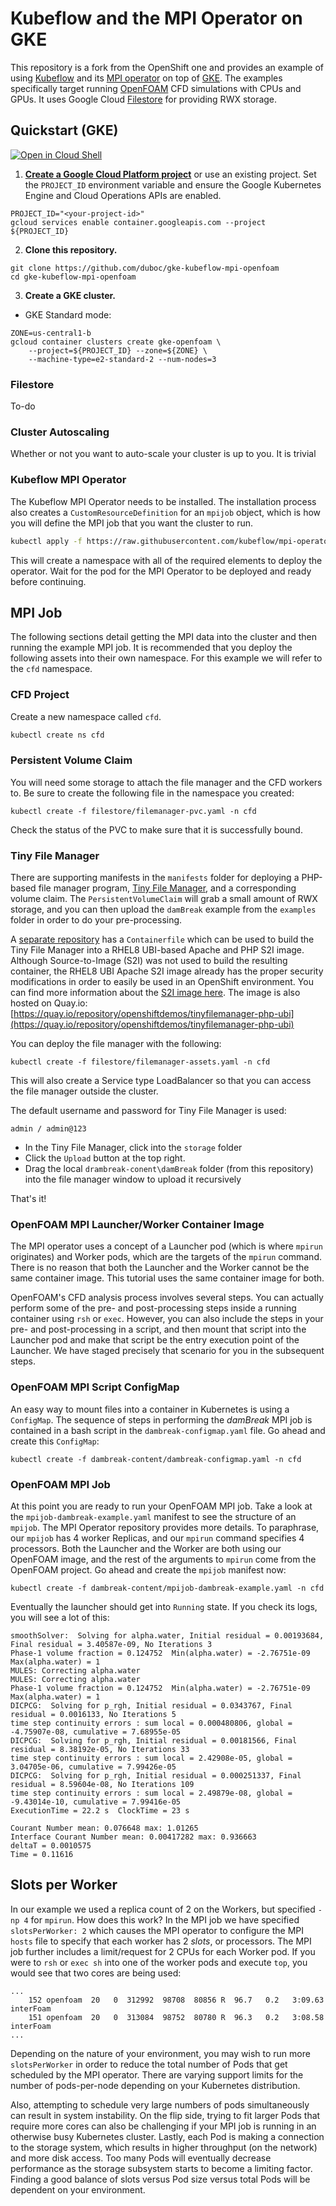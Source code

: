 # Kubeflow and the MPI Operator on GKE

This repository is a fork from the OpenShift one and provides an example of using
[Kubeflow](https://www.kubeflow.org/) and its [MPI
operator](https://github.com/kubeflow/mpi-operator) on top of
[GKE](https://cloud.google.com/kubernetes-engine).
The examples specifically target running [OpenFOAM](https://openfoam.org/) CFD
simulations with CPUs and GPUs. It uses Google Cloud [Filestore](https://cloud.google.com/filestore)
for providing RWX storage.

## Quickstart (GKE)

[![Open in Cloud Shell](https://gstatic.com/cloudssh/images/open-btn.svg)](https://ssh.cloud.google.com/cloudshell/editor?cloudshell_git_repo=https%3A%2F%2Fgithub.com%2FGoogleCloudPlatform%2Fmicroservices-demo&shellonly=true&cloudshell_image=gcr.io/ds-artifacts-cloudshell/deploystack_custom_image)

1. **[Create a Google Cloud Platform project](https://cloud.google.com/resource-manager/docs/creating-managing-projects#creating_a_project)** or use an existing project. Set the `PROJECT_ID` environment variable and ensure the Google Kubernetes Engine and Cloud Operations APIs are enabled.

```
PROJECT_ID="<your-project-id>"
gcloud services enable container.googleapis.com --project ${PROJECT_ID}
```

2. **Clone this repository.**

```
git clone https://github.com/duboc/gke-kubeflow-mpi-openfoam
cd gke-kubeflow-mpi-openfoam
```

3. **Create a GKE cluster.**

- GKE Standard mode:

```
ZONE=us-central1-b
gcloud container clusters create gke-openfoam \
    --project=${PROJECT_ID} --zone=${ZONE} \
    --machine-type=e2-standard-2 --num-nodes=3
```


### Filestore

To-do

### Cluster Autoscaling
Whether or not you want to auto-scale your cluster is up to you. It is trivial


### Kubeflow MPI Operator
The Kubeflow MPI Operator needs to be installed. The installation process also
creates a `CustomResourceDefinition` for an `mpijob` object, which is how you
will define the MPI job that you want the cluster to run.

```bash
kubectl apply -f https://raw.githubusercontent.com/kubeflow/mpi-operator/v0.3.0/deploy/v2beta1/mpi-operator.yaml
```

This will create a namespace with all of the required elements to deploy the
operator. Wait for the pod for the MPI Operator to be deployed and ready before
continuing.

## MPI Job
The following sections detail getting the MPI data into the cluster and then
running the example MPI job. It is recommended that you deploy the following
assets into their own namespace. For this
example we will refer to the `cfd` namespace.

### CFD Project
Create a new namespace called `cfd`. 

```bash
kubectl create ns cfd
```


### Persistent Volume Claim
You will need some storage to attach the file manager and the CFD workers to. Be
sure to create the following file in the namespace you created:

    kubectl create -f filestore/filemanager-pvc.yaml -n cfd

Check the status of the PVC to make sure that it is successfully bound.

### Tiny File Manager
There are supporting manifests in the `manifests` folder for deploying a
PHP-based file manager program, [Tiny File
Manager](https://tinyfilemanager.github.io/), and a corresponding volume claim.
The `PersistentVolumeClaim` will grab a small amount of RWX storage, and you can
then upload the `damBreak` example from the `examples` folder in order to do
your pre-processing.

A [separate
repository](https://github.com/OpenShiftDemos/tinyfilemanager-php-ubi) has a
`Containerfile` which can be used to build the Tiny File Manager into a RHEL8
UBI-based Apache and PHP S2I image. Although Source-to-Image (S2I) was not used
to build the resulting container, the RHEL8 UBI Apache S2I image already has the
proper security modifications in order to easily be used in an OpenShift
environment. You can find more information about the [S2I image
here](https://github.com/sclorg/s2i-php-container). The image is also hosted on
Quay.io:
[https://quay.io/repository/openshiftdemos/tinyfilemanager-php-ubi](https://quay.io/repository/openshiftdemos/tinyfilemanager-php-ubi)

You can deploy the file manager with the following:

    kubectl create -f filestore/filemanager-assets.yaml -n cfd

This will also create a Service type LoadBalancer  so that you can access the file
manager outside the cluster. 

The default username and password for Tiny File Manager is used:

    admin / admin@123

* In the Tiny File Manager, click into the `storage` folder
* Click the `Upload` button at the top right.
* Drag the local `drambreak-conent\damBreak` folder (from this repository)
  into the file manager window to upload it recursively
  
That's it!

### OpenFOAM MPI Launcher/Worker Container Image

The MPI operator uses a concept of a Launcher pod (which is where `mpirun`
originates) and Worker pods, which are the targets of the `mpirun` command.
There is no reason that both the Launcher and the Worker cannot be the same
container image. This tutorial uses the same container image for both.

OpenFOAM's CFD analysis process involves several steps. You can actually perform
some of the pre- and post-processing steps inside a running container using
`rsh` or `exec`. However, you can also include the steps in your pre- and
post-processing in a script, and then mount that script into the Launcher pod
and make that script be the entry execution point of the Launcher. We have
staged precisely that scenario for you in the subsequent steps.

### OpenFOAM MPI Script ConfigMap
An easy way to mount files into a container in Kubernetes is using a
`ConfigMap`. The sequence of steps in performing the _damBreak_ MPI job is
contained in a bash script in the `dambreak-configmap.yaml` file. Go ahead and
create this `ConfigMap`:

    kubectl create -f dambreak-content/dambreak-configmap.yaml -n cfd

### OpenFOAM MPI Job
At this point you are ready to run your OpenFOAM MPI job. Take a look at the
`mpijob-dambreak-example.yaml` manifest to see the structure of an `mpijob`. The
MPI Operator repository provides more details. To paraphrase, our `mpijob` has 4
worker Replicas, and our `mpirun` command specifies 4 processors. Both the
Launcher and the Worker are both using our OpenFOAM image, and the rest of the
arguments to `mpirun` come from the OpenFOAM project. Go ahead and create the
`mpijob` manifest now:

    kubectl create -f dambreak-content/mpijob-dambreak-example.yaml -n cfd


Eventually the launcher should get into `Running` state. If you check its logs,
you will see a lot of this:

```
smoothSolver:  Solving for alpha.water, Initial residual = 0.00193684, Final residual = 3.40587e-09, No Iterations 3
Phase-1 volume fraction = 0.124752  Min(alpha.water) = -2.76751e-09  Max(alpha.water) = 1
MULES: Correcting alpha.water
MULES: Correcting alpha.water
Phase-1 volume fraction = 0.124752  Min(alpha.water) = -2.76751e-09  Max(alpha.water) = 1
DICPCG:  Solving for p_rgh, Initial residual = 0.0343767, Final residual = 0.0016133, No Iterations 5
time step continuity errors : sum local = 0.000480806, global = -4.75907e-08, cumulative = 7.68955e-05
DICPCG:  Solving for p_rgh, Initial residual = 0.00181566, Final residual = 8.38192e-05, No Iterations 33
time step continuity errors : sum local = 2.42908e-05, global = 3.04705e-06, cumulative = 7.99426e-05
DICPCG:  Solving for p_rgh, Initial residual = 0.000251337, Final residual = 8.59604e-08, No Iterations 109
time step continuity errors : sum local = 2.49879e-08, global = -9.43014e-10, cumulative = 7.99416e-05
ExecutionTime = 22.2 s  ClockTime = 23 s

Courant Number mean: 0.076648 max: 1.01265
Interface Courant Number mean: 0.00417282 max: 0.936663
deltaT = 0.0010575
Time = 0.11616
```


## Slots per Worker
In our example we used a replica count of 2 on the Workers, but specified `-np
4` for `mpirun`. How does this work? In the MPI job we have specified
`slotsPerWorker: 2` which causes the MPI operator to configure the MPI `hosts`
file to specify that each worker has 2 _slots_, or processors. The MPI job
further includes a limit/request for 2 CPUs for each Worker pod. If you were to
`rsh` or `exec sh` into one of the worker pods and execute `top`, you would see
that two cores are being used:

```
...
    152 openfoam  20   0  312992  98708  80856 R  96.7   0.2   3:09.63 interFoam                                                                                                                                                              
    151 openfoam  20   0  313084  98752  80780 R  96.3   0.2   3:08.58 interFoam      
...
```

Depending on the nature of your environment, you may wish to run more
`slotsPerWorker` in order to reduce the total number of Pods that get scheduled
by the MPI operator. There are varying support limits for the number of
pods-per-node depending on your Kubernetes distribution.

Also, attempting to schedule very large numbers of pods simultaneously can
result in system instability. On the flip side, trying to fit larger Pods that
require more cores can also be challenging if your MPI job is running in an
otherwise busy Kubernetes cluster. Lastly, each Pod is making a connection to
the storage system, which results in higher throughput (on the network) and more
disk access. Too many Pods will eventually decrease performance as the storage
subsystem starts to become a limiting factor. Finding a good balance of slots
versus Pod size versus total Pods will be dependent on your environment.